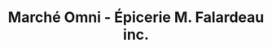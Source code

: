 ---
title: "Marché Omni - Épicerie M. Falardeau inc."
url: /lac-des-ecorces/marche-omni-epicerie-m-falardeau-inc/
shop: supermarket
---